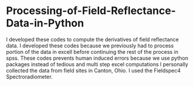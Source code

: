 # Processing-of-Field-Reflectance-Data-in-Python
I developed these codes to compute the derivatives of field reflectance data. I developed these codes because we
previously had to process portion of the data in excell before continuing the rest of the process in spss. 
These codes prevents human induced errors because we use python packages instead of tedious and multi step excel computations
I personally collected the data from field sites in Canton, Ohio. I used the Fieldspec4 Spectroradiometer. 
